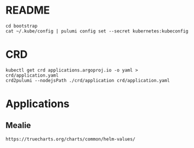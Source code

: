 # README

```
cd bootstrap
cat ~/.kube/config | pulumi config set --secret kubernetes:kubeconfig
```

# CRD

```
kubectl get crd applications.argoproj.io -o yaml > crd/application.yaml
crd2pulumi --nodejsPath ./crd/application crd/application.yaml
```

# Applications

## Mealie

```
https://truecharts.org/charts/common/helm-values/
```

